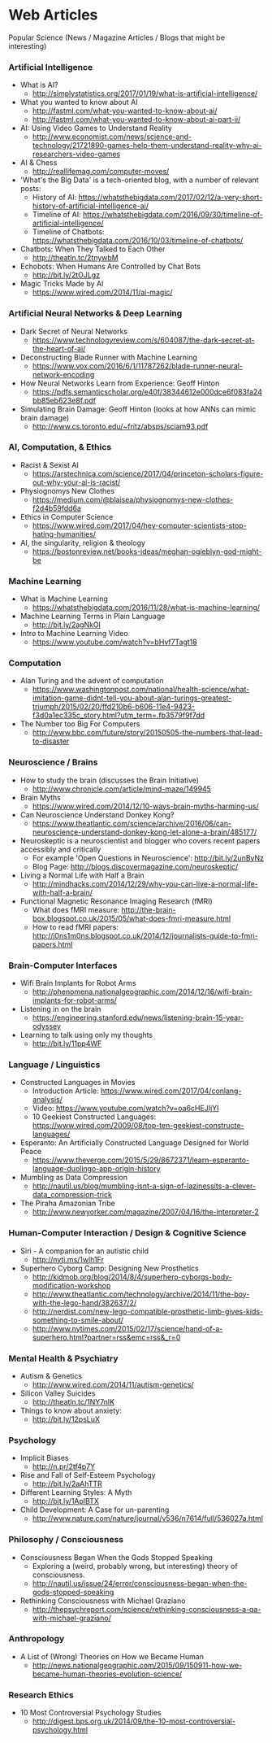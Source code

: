 # Web Articles

Popular Science (News / Magazine Articles / Blogs that might be interesting)

### Artificial Intelligence

- What is AI?
	- http://simplystatistics.org/2017/01/19/what-is-artificial-intelligence/
- What you wanted to know about AI
	- http://fastml.com/what-you-wanted-to-know-about-ai/
	- http://fastml.com/what-you-wanted-to-know-about-ai-part-ii/
- AI: Using Video Games to Understand Reality
	- http://www.economist.com/news/science-and-technology/21721890-games-help-them-understand-reality-why-ai-researchers-video-games
- AI & Chess
	- http://reallifemag.com/computer-moves/
- 'What's the Big Data' is a tech-oriented blog, with a number of relevant posts:
	- History of AI: https://whatsthebigdata.com/2017/02/12/a-very-short-history-of-artificial-intelligence-ai/
	- Timeline of AI: https://whatsthebigdata.com/2016/09/30/timeline-of-artificial-intelligence/
	- Timeline of Chatbots: https://whatsthebigdata.com/2016/10/03/timeline-of-chatbots/
- Chatbots: When They Talked to Each Other
	- http://theatln.tc/2tnywbM
- Echobots: When Humans Are Controlled by Chat Bots
	- http://bit.ly/2tOJLgz
- Magic Tricks Made by AI
	- https://www.wired.com/2014/11/ai-magic/

### Artificial Neural Networks & Deep Learning

- Dark Secret of Neural Networks
	- https://www.technologyreview.com/s/604087/the-dark-secret-at-the-heart-of-ai/
- Deconstructing Blade Runner with Machine Learning
	- https://www.vox.com/2016/6/1/11787262/blade-runner-neural-network-encoding
- How Neural Networks Learn from Experience: Geoff Hinton
	- https://pdfs.semanticscholar.org/e40f/38344612e000dce6f083fa24bb85eb623e8f.pdf
- Simulating Brain Damage: Geoff Hinton (looks at how ANNs can mimic brain damage)
	- http://www.cs.toronto.edu/~fritz/absps/sciam93.pdf

### AI, Computation, & Ethics

- Racist & Sexist AI
	- https://arstechnica.com/science/2017/04/princeton-scholars-figure-out-why-your-ai-is-racist/
- Physiognomys New Clothes
	- https://medium.com/@blaisea/physiognomys-new-clothes-f2d4b59fdd6a
- Ethics in Computer Science
	- https://www.wired.com/2017/04/hey-computer-scientists-stop-hating-humanities/
- AI, the singularity, religion & theology
	- https://bostonreview.net/books-ideas/meghan-ogieblyn-god-might-be

### Machine Learning

- What is Machine Learning
	- https://whatsthebigdata.com/2016/11/28/what-is-machine-learning/
- Machine Learning Terms in Plain Language
	- http://bit.ly/2agNkOl
- Intro to Machine Learning Video
	- https://www.youtube.com/watch?v=bHvf7Tagt18

### Computation

- Alan Turing and the advent of computation
	- https://www.washingtonpost.com/national/health-science/what-imitation-game-didnt-tell-you-about-alan-turings-greatest-triumph/2015/02/20/ffd210b6-b606-11e4-9423-f3d0a1ec335c_story.html?utm_term=.fb3579f9f7dd
- The Number too Big For Computers
	- http://www.bbc.com/future/story/20150505-the-numbers-that-lead-to-disaster

### Neuroscience / Brains

- How to study the brain (discusses the Brain Initiative)
	- http://www.chronicle.com/article/mind-maze/149945
- Brain Myths
	- https://www.wired.com/2014/12/10-ways-brain-myths-harming-us/
- Can Neuroscience Understand Donkey Kong?
	- https://www.theatlantic.com/science/archive/2016/06/can-neuroscience-understand-donkey-kong-let-alone-a-brain/485177/
- Neuroskeptic is a neuroscientist and blogger who covers recent papers accessibly and critically
	- For example 'Open Questions in Neuroscience': http://bit.ly/2unByNz
	- Blog Page: http://blogs.discovermagazine.com/neuroskeptic/
- Living a Normal Life with Half a Brain
	- http://mindhacks.com/2014/12/29/why-you-can-live-a-normal-life-with-half-a-brain/
- Functional Magnetic Resonance Imaging Research (fMRI)
	- What does fMRI measure: http://the-brain-box.blogspot.co.uk/2015/05/what-does-fmri-measure.html
	- How to read fMRI papers: http://j0ns1m0ns.blogspot.co.uk/2014/12/journalists-guide-to-fmri-papers.html

### Brain-Computer Interfaces

- Wifi Brain Implants for Robot Arms
	- http://phenomena.nationalgeographic.com/2014/12/16/wifi-brain-implants-for-robot-arms/
- Listening in on the brain
	- https://engineering.stanford.edu/news/listening-brain-15-year-odyssey
- Learning to talk using only my thoughts
	- http://bit.ly/11pp4WF

### Language / Linguistics

- Constructed Languages in Movies
	- Introduction Article: https://www.wired.com/2017/04/conlang-analysis/
	- Video: https://www.youtube.com/watch?v=oa6cHEJIjYI
	- 10 Geekiest Constructed Languages: https://www.wired.com/2009/08/top-ten-geekiest-constructe-languages/
- Esperanto: An Artificially Constructed Language Designed for World Peace
	- https://www.theverge.com/2015/5/29/8672371/learn-esperanto-language-duolingo-app-origin-history
- Mumbling as Data Compression
	- http://nautil.us/blog/mumbling-isnt-a-sign-of-lazinessits-a-clever-data_compression-trick
- The Piraha Amazonian Tribe
	- http://www.newyorker.com/magazine/2007/04/16/the-interpreter-2

### Human-Computer Interaction / Design & Cognitive Science

- Siri - A companion for an autistic child
	- http://nyti.ms/1wlh1Fr
- Superhero Cyborg Camp: Designing New Prosthetics
	- http://kidmob.org/blog/2014/8/4/superhero-cyborgs-body-modification-workshop
	- http://www.theatlantic.com/technology/archive/2014/11/the-boy-with-the-lego-hand/382637/2/
	- http://nerdist.com/new-lego-compatible-prosthetic-limb-gives-kids-something-to-smile-about/
	- http://www.nytimes.com/2015/02/17/science/hand-of-a-superhero.html?partner=rss&emc=rss&_r=0

### Mental Health & Psychiatry

- Autism & Genetics
	- http://www.wired.com/2014/11/autism-genetics/
- Silicon Valley Suicides
	- http://theatln.tc/1NY7nlK
- Things to know about anxiety:
	- http://bit.ly/12psLuX

### Psychology

- Implicit Biases
	- http://n.pr/2tf4p7Y
- Rise and Fall of Self-Esteem Psychology
	- http://bit.ly/2aAhTTR
- Different Learning Styles: A Myth
	- http://bit.ly/1AplBTX
- Child Development: A Case for un-parenting
	- http://www.nature.com/nature/journal/v536/n7614/full/536027a.html

### Philosophy / Consciousness

- Consciousness Began When the Gods Stopped Speaking
	- Exploring a (weird, probably wrong, but interesting) theory of consciousness.
	- http://nautil.us/issue/24/error/consciousness-began-when-the-gods-stopped-speaking
- Rethinking Consciousness with Michael Graziano
	- http://thepsychreport.com/science/rethinking-consciousness-a-qa-with-michael-graziano/

### Anthropology

- A List of (Wrong) Theories on How we Became Human
	- http://news.nationalgeographic.com/2015/09/150911-how-we-became-human-theories-evolution-science/

### Research Ethics

- 10 Most Controversial Psychology Studies
	- http://digest.bps.org.uk/2014/09/the-10-most-controversial-psychology.html


